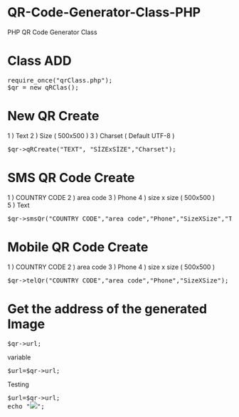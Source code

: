 QR-Code-Generator-Class-PHP
===========================

PHP QR Code Generator Class 

Class ADD 
===========================
<pre>
require_once("qrClass.php");
$qr = new qRClas();
</pre>
New QR Create 
===========================
1 ) Text 
2 ) Size ( 500x500 ) 
3 ) Charset ( Default UTF-8 ) 
<pre>
$qr->qRCreate("TEXT", "SİZExSİZE","Charset");
</pre>

SMS QR Code Create 
===========================
1 ) COUNTRY CODE
2 ) area code
3 ) Phone
4 ) size x size ( 500x500 )  
5 ) Text 
<pre>
$qr->smsQr("COUNTRY CODE","area code","Phone","SizeXSize","TEXT");
</pre>

Mobile QR Code Create 
===========================
1 ) COUNTRY CODE
2 ) area code
3 ) Phone
4 ) size x size ( 500x500 ) 
<pre>
$qr->telQr("COUNTRY CODE","area code","Phone","SizeXSize");
</pre>
Get the address of the generated Image
===========================
<pre>
$qr->url;
</pre>
variable
<pre>
$url=$qr->url;
</pre>
Testing

<pre>
$url=$qr->url;
echo "<img src='$url'/>";
</pre>


